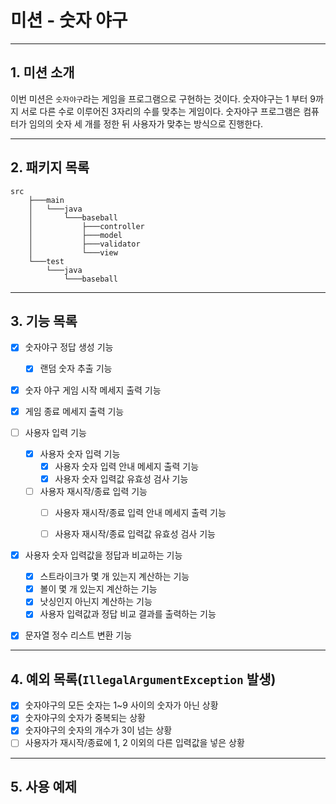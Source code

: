 # 미션 - 숫자 야구

***

## 1. 미션 소개

이번 미션은 `숫자야구`라는 게임을 프로그램으로 구현하는 것이다. 숫자야구는 1 부터 9까지 서로 다른 수로 이루어진 3자리의 수를 맞추는 게임이다.
숫자야구 프로그램은 컴퓨터가 임의의 숫자 세 개를 정한 뒤 사용자가 맞추는 방식으로 진행한다.

***

## 2. 패키지 목록

```agsl
src
    ├───main
    │   └───java
    │       └───baseball
    │           ├───controller
    │           ├───model
    │           ├───validator
    │           └───view
    └───test
        └───java
            └───baseball
```

***

## 3. 기능 목록

- [x] 숫자야구 정답 생성 기능
    - [x] 랜덤 숫자 추출 기능

- [x] 숫자 야구 게임 시작 메세지 출력 기능
- [x] 게임 종료 메세지 출력 기능

- [ ] 사용자 입력 기능
    - [x] 사용자 숫자 입력 기능
        - [x] 사용자 숫자 입력 안내 메세지 출력 기능
        - [x] 사용자 숫자 입력값 유효성 검사 기능
    - [ ] 사용자 재시작/종료 입력 기능
        - [ ] 사용자 재시작/종료 입력 안내 메세지 출력 기능
        - [ ] 사용자 재시작/종료 입력값 유효성 검사 기능


- [x] 사용자 숫자 입력값을 정답과 비교하는 기능
    - [x] 스트라이크가 몇 개 있는지 계산하는 기능
    - [x] 볼이 몇 개 있는지 계산하는 기능
    - [x] 낫싱인지 아닌지 계산하는 기능
    - [x] 사용자 입력값과 정답 비교 결과를 출력하는 기능

- [x] 문자열 정수 리스트 변환 기능

***

## 4. 예외 목록(`IllegalArgumentException` 발생)

- [x] 숫자야구의 모든 숫자는 1~9 사이의 숫자가 아닌 상황
- [x] 숫자야구의 숫자가 중복되는 상황
- [x] 숫자야구의 숫자의 개수가 3이 넘는 상황
- [ ] 사용자가 재시작/종료에 1, 2 이외의 다른 입력값을 넣은 상황

***

## 5. 사용 예제